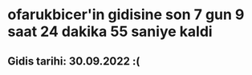 # ofarukbicer'in gidisine son 7 gun 9 saat 24 dakika 55 saniye kaldi

## Gidis tarihi: 30.09.2022 :(